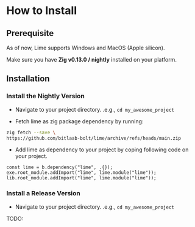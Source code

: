 # How to Install

## Prerequisite

As of now, Lime supports Windows and MacOS (Apple silicon).

Make sure you have **Zig v0.13.0 / nightly** installed on your platform.

## Installation

### Install the Nightly Version

- Navigate to your project directory. .e.g., `cd my_awesome_project`

- Fetch lime as zig package dependency by running:

```bash
zig fetch --save \
https://github.com/bitlaab-bolt/lime/archive/refs/heads/main.zip
```

- Add lime as dependency to your project by coping following code on your project.

```zig title="build.zig"
const lime = b.dependency("lime", .{});
exe.root_module.addImport("lime", lime.module("lime"));
lib.root_module.addImport("lime", lime.module("lime"));
```

### Install a Release Version

- Navigate to your project directory. .e.g., `cd my_awesome_project`

TODO: